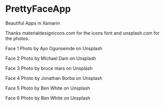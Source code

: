 # PrettyFaceApp
Beautiful Apps in Xamarin

Thanks materialdesignicons.com for the icons font and unsplash.com for the photos.

Face 1
Photo by Ayo Ogunseinde on Unsplash

Face 2
Photo by Michael Dam on Unsplash

Face 3
Photo by bruce mars on Unsplash

Face 4
Photo by Jonathan Borba on Unsplash

Face 5
Photo by Ben White on Unsplash

Face 6
Photo by Ben White on Unsplash